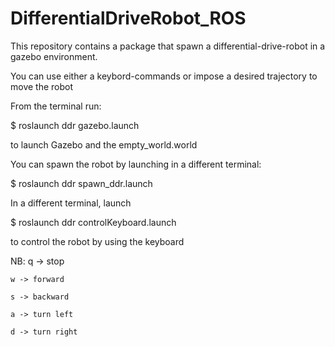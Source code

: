 # DifferentialDriveRobot_ROS
This repository contains a package that spawn a differential-drive-robot in a gazebo environment. 

You can use either a keybord-commands or impose a desired trajectory to move the robot

From the terminal run:

$ roslaunch ddr gazebo.launch

to launch Gazebo and the empty_world.world

You can spawn the robot by launching in a different terminal:

$ roslaunch ddr spawn_ddr.launch

In a different terminal, launch

$ roslaunch ddr controlKeyboard.launch

to control the robot by using the keyboard

NB: q -> stop

    w -> forward
    
    s -> backward
    
    a -> turn left
    
    d -> turn right
